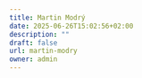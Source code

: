 ```yaml
---
title: Martin Modrý
date: 2025-06-26T15:02:56+02:00
description: ""
draft: false
url: martin-modry
owner: admin
---
```


<!-- SECTION BREAK --> 